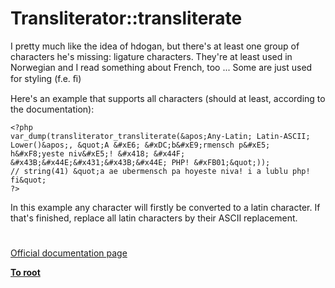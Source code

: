 # Transliterator::transliterate





I pretty much like the idea of hdogan, but there&apos;s at least one group of characters he&apos;s missing: ligature characters.
They&apos;re at least used in Norwegian and I read something about French, too ... Some are just used for styling (f.e. &#xFB01;)

Here&apos;s an example that supports all characters (should at least, according to the documentation):


```
<?php
var_dump(transliterator_transliterate(&apos;Any-Latin; Latin-ASCII; Lower()&apos;, &quot;A &#xE6; &#xDC;b&#xE9;rmensch p&#xE5; h&#xF8;yeste niv&#xE5;! &#x418; &#x44F; &#x43B;&#x44E;&#x431;&#x43B;&#x44E; PHP! &#xFB01;&quot;));
// string(41) &quot;a ae ubermensch pa hoyeste niva! i a lublu php! fi&quot;
?>
```


In this example any character will firstly be converted to a latin character. If that&apos;s finished, replace all latin characters by their ASCII replacement.

  

#

[Official documentation page](https://www.php.net/manual/en/transliterator.transliterate.php)

**[To root](/README.md)**